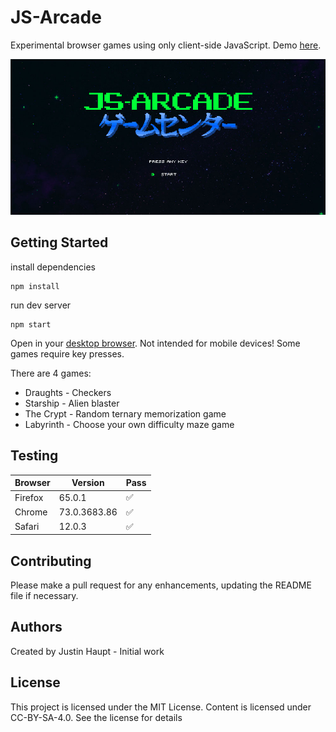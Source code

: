 # JS-Arcade

Experimental browser games using only client-side JavaScript. Demo [here](https://romantic-haibt-758386.netlify.com/).

![Title screen](home.jpg)

## Getting Started

install dependencies
```
npm install
```

run dev server
```
npm start
```

Open in your [desktop browser](https://justinh5.github.io/jsArcade/). Not intended for mobile devices! Some games require key presses.

There are 4 games:
* Draughts - Checkers
* Starship - Alien blaster
* The Crypt - Random ternary memorization game
* Labyrinth - Choose your own difficulty maze game

## Testing

| Browser     | Version        | Pass               |
| ----------- | -------------- | ------------------ |
| Firefox     | 65.0.1         | :white_check_mark: |
| Chrome      | 73.0.3683.86   | :white_check_mark: |
| Safari      | 12.0.3         | :white_check_mark: | 

## Contributing

Please make a pull request for any enhancements, updating the README file if necessary.

## Authors

Created by Justin Haupt - Initial work

## License

This project is licensed under the MIT License. Content is licensed under CC-BY-SA-4.0. See the license for details
